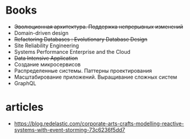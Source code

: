 # Books
* ~~Эволюционная архитектура. Поддержка непрерывных изменений~~
* Domain-driven design
* ~~Refactoring Databases : Evolutionary Database Design~~
* Site Reliability Engineering
* Systems Performance Enterprise and the Cloud
* ~~Data Intensive Application~~
* Создание микросервисов
* Распределенные системы. Паттерны проектирования
* Масштабирование приложений. Выращивание сложных систем
* GraphQL

# articles
* https://blog.redelastic.com/corporate-arts-crafts-modelling-reactive-systems-with-event-storming-73c6236f5dd7
